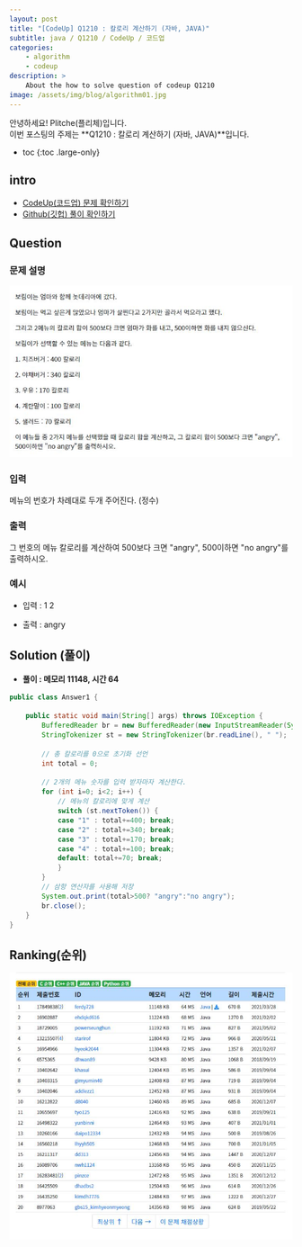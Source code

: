 ```yaml
---
layout: post
title: "[CodeUp] Q1210 : 칼로리 계산하기 (자바, JAVA)"
subtitle: java / Q1210 / CodeUp / 코드업
categories:
    - algorithm
    - codeup
description: >
    About the how to solve question of codeup Q1210
image: /assets/img/blog/algorithm01.jpg
---
```


안녕하세요! Plitche(플리체)입니다.  
이번 포스팅의 주제는 **Q1210 : 칼로리 계산하기 (자바, JAVA)**입니다.

* toc
{:toc .large-only}

## intro
* [CodeUp(코드업) 문제 확인하기](https://codeup.kr/problem.php?id=1210)  
* [Github(깃헙) 풀이 확인하기](https://github.com/plitche/CodeUp_Solution/tree/master/Q1201~Q1300/Q1210)  

## Question
### 문제 설명
![](/assets/post/codeup/Q1200~Q1299/20210810/01.JPG)
### 입력
메뉴의 번호가 차례대로 두개 주어진다. (정수)  

### 출력
그 번호의 메뉴 칼로리를 계산하여 500보다 크면 "angry", 500이하면 "no angry"를 출력하시오.  

### 예시
* 입력 : 1 2  
  
* 출력 : angry  

## Solution (풀이)
* **풀이 : 메모리 11148, 시간 64**  

```java
public class Answer1 {

	public static void main(String[] args) throws IOException {
		BufferedReader br = new BufferedReader(new InputStreamReader(System.in));
		StringTokenizer st = new StringTokenizer(br.readLine(), " ");
		
		// 총 칼로리를 0으로 초기화 선언
		int total = 0;
				
		// 2개의 메뉴 숫자를 입력 받자마자 계산한다.
		for (int i=0; i<2; i++) {
			// 메뉴의 칼로리에 맞게 계산 
			switch (st.nextToken()) {
			case "1" : total+=400; break;
			case "2" : total+=340; break;
			case "3" : total+=170; break;
			case "4" : total+=100; break;
			default: total+=70; break;
			}
		}
		// 삼항 연산자를 사용해 저장
		System.out.print(total>500? "angry":"no angry");
		br.close();
	}
}
```  

## Ranking(순위)
![](/assets/post/codeup/Q1200~Q1299/20210810/02.JPG)  
